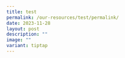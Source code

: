 ```yaml
---
title: test
permalink: /our-resources/test/permalink/
date: 2023-11-28
layout: post
description: ""
image: ""
variant: tiptap
---
```

